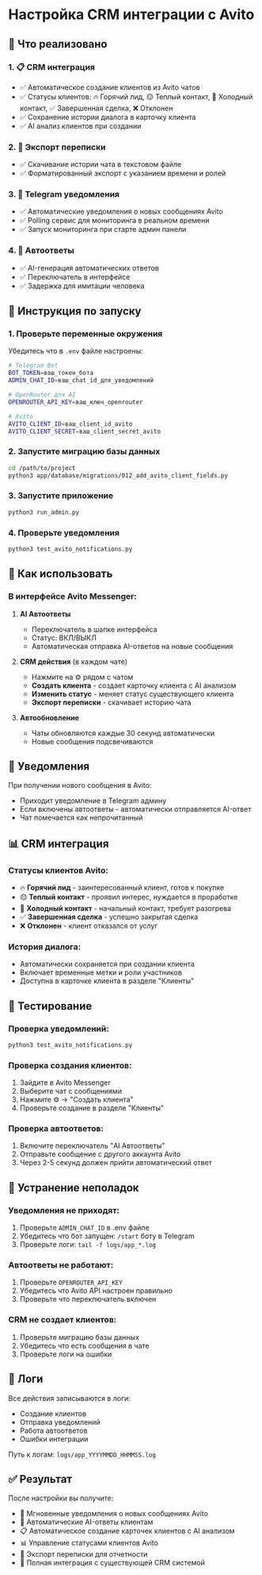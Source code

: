 # Настройка CRM интеграции с Avito

## 🎯 Что реализовано

### 1. 📋 CRM интеграция
- ✅ Автоматическое создание клиентов из Avito чатов  
- ✅ Статусы клиентов: 🔥 Горячий лид, 🟡 Теплый контакт, 🔵 Холодный контакт, ✅ Завершенная сделка, ❌ Отклонен
- ✅ Сохранение истории диалога в карточку клиента
- ✅ AI анализ клиентов при создании

### 2. 📁 Экспорт переписки
- ✅ Скачивание истории чата в текстовом файле
- ✅ Форматированный экспорт с указанием времени и ролей

### 3. 🔔 Telegram уведомления
- ✅ Автоматические уведомления о новых сообщениях Avito
- ✅ Polling сервис для мониторинга в реальном времени
- ✅ Запуск мониторинга при старте админ панели

### 4. 🤖 Автоответы
- ✅ AI-генерация автоматических ответов
- ✅ Переключатель в интерфейсе
- ✅ Задержка для имитации человека

## 🚀 Инструкция по запуску

### 1. Проверьте переменные окружения
Убедитесь что в `.env` файле настроены:

```bash
# Telegram Bot
BOT_TOKEN=ваш_токен_бота
ADMIN_CHAT_ID=ваш_chat_id_для_уведомлений

# OpenRouter для AI
OPENROUTER_API_KEY=ваш_ключ_openrouter

# Avito
AVITO_CLIENT_ID=ваш_client_id_avito
AVITO_CLIENT_SECRET=ваш_client_secret_avito
```

### 2. Запустите миграцию базы данных
```bash
cd /path/to/project
python3 app/database/migrations/012_add_avito_client_fields.py
```

### 3. Запустите приложение
```bash
python3 run_admin.py
```

### 4. Проверьте уведомления
```bash
python3 test_avito_notifications.py
```

## 🔧 Как использовать

### В интерфейсе Avito Messenger:

1. **AI Автоответы**
   - Переключатель в шапке интерфейса
   - Статус: ВКЛ/ВЫКЛ
   - Автоматическая отправка AI-ответов на новые сообщения

2. **CRM действия** (в каждом чате)
   - Нажмите на ⚙️ рядом с чатом
   - **Создать клиента** - создает карточку клиента с AI анализом
   - **Изменить статус** - меняет статус существующего клиента
   - **Экспорт переписки** - скачивает историю чата

3. **Автообновление**
   - Чаты обновляются каждые 30 секунд автоматически
   - Новые сообщения подсвечиваются

## 🔔 Уведомления

При получении нового сообщения в Avito:
- Приходит уведомление в Telegram админу
- Если включены автоответы - автоматически отправляется AI-ответ
- Чат помечается как непрочитанный

## 📊 CRM интеграция

### Статусы клиентов Avito:
- 🔥 **Горячий лид** - заинтересованный клиент, готов к покупке
- 🟡 **Теплый контакт** - проявил интерес, нуждается в проработке  
- 🔵 **Холодный контакт** - начальный контакт, требует разогрева
- ✅ **Завершенная сделка** - успешно закрытая сделка
- ❌ **Отклонен** - клиент отказался от услуг

### История диалога:
- Автоматически сохраняется при создании клиента
- Включает временные метки и роли участников
- Доступна в карточке клиента в разделе "Клиенты"

## 🧪 Тестирование

### Проверка уведомлений:
```bash
python3 test_avito_notifications.py
```

### Проверка создания клиентов:
1. Зайдите в Avito Messenger
2. Выберите чат с сообщениями
3. Нажмите ⚙️ → "Создать клиента"
4. Проверьте создание в разделе "Клиенты"

### Проверка автоответов:
1. Включите переключатель "AI Автоответы"
2. Отправьте сообщение с другого аккаунта Avito
3. Через 2-5 секунд должен прийти автоматический ответ

## 🐛 Устранение неполадок

### Уведомления не приходят:
1. Проверьте `ADMIN_CHAT_ID` в .env файле
2. Убедитесь что бот запущен: `/start` боту в Telegram
3. Проверьте логи: `tail -f logs/app_*.log`

### Автоответы не работают:
1. Проверьте `OPENROUTER_API_KEY`
2. Убедитесь что Avito API настроен правильно
3. Проверьте что переключатель включен

### CRM не создает клиентов:
1. Проверьте миграцию базы данных
2. Убедитесь что есть сообщения в чате
3. Проверьте логи на ошибки

## 📝 Логи

Все действия записываются в логи:
- Создание клиентов
- Отправка уведомлений  
- Работа автоответов
- Ошибки интеграции

Путь к логам: `logs/app_YYYYMMDD_HHMMSS.log`

## ✅ Результат

После настройки вы получите:
- 🔔 Мгновенные уведомления о новых сообщениях Avito
- 🤖 Автоматические AI-ответы клиентам
- 📋 Автоматическое создание карточек клиентов с AI анализом
- 📊 Управление статусами клиентов Avito
- 📁 Экспорт переписки для отчетности
- 🔄 Полная интеграция с существующей CRM системой